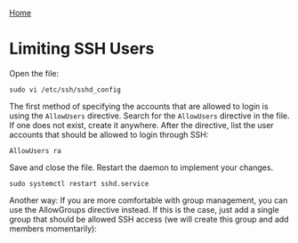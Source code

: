 [Home](../README.md)

# Limiting SSH Users

Open the file:

    sudo vi /etc/ssh/sshd_config

The first method of specifying the accounts that are allowed to login is using the `AllowUsers` directive. Search for the `AllowUsers` directive in the file. If one does not exist, create it anywhere. After the directive, list the user accounts that should be allowed to login through SSH:

    AllowUsers ra

Save and close the file. Restart the daemon to implement your changes.

    sudo systemctl restart sshd.service

Another way: If you are more comfortable with group management, you can use the AllowGroups directive instead. If this is the case, just add a single group that should be allowed SSH access (we will create this group and add members momentarily):
